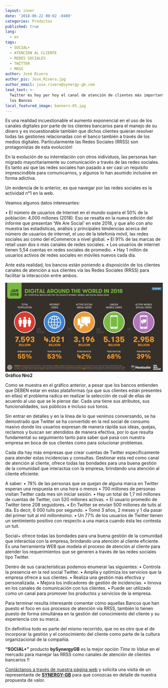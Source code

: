```yaml
---
layout: inner
date: '2018-06-22 00:02 -0400'
categories: Productos
published: true
lang:
  - es
tags:
  - SOCIAL+
  - ATENCION AL CLIENTE
  - REDES SOCIALES
  - TWITTER
  - RRSS
author: José Rivera
author_pic: Jose_Rivera.jpg
author_email: jose.rivera@synergy-gb.com
lead_text: >-
  Twitter es hoy por hoy el canal de atención de clientes más importante para
  los Bancos
local_featured_image: banners-05.jpg
---
```

Es una realidad incuestionable el aumento exponencial en el uso de los canales digitales por parte de los clientes bancarios para el manejo de su dinero y es incuestionable también que dichos clientes quieran resolver todas las gestiones relacionadas con el banco también a través de los medios digitales. Particularmente las Redes Sociales (RRSS) son protagonistas de esta evolución!

En la evolución de su interrelación con otros individuos, las personas han migrado mayoritariamente su comunicación a través de las redes sociales. Es tanto así que las redes sociales han pasado a ser casi un requisito imprescindible para comunicarnos, y algunos lo han asumido inclusive en forma adictiva. 

Un evidencia de lo anterior, es que navegar por las redes sociales es la actividad n°1 en la web.

Veamos algunos datos interesantes:

•	El número de usuarios de Internet en el mundo supera el 50% de la población: 4.000 millones (2018). Eso se resalta en la nueva edición del informe que presentan ‘We Are Social’ en este 2018, y que año con año muestra las estadísticas, análisis y principales tendencias acerca del número de usuarios de internet, el uso de la telefonía móvil, las redes sociales así como del eCommerce a nivel global.
•	El 91% de las marcas de retail usan dos o más canales de redes sociales.
•	Los usuarios de internet tienen 5,54 cuentas en redes sociales de promedio.
•	Hay 1 millón de usuarios activos de redes sociales en móviles nuevos cada día.

Ante esta realidad, los bancos están poniendo a disposición de los clientes canales de atención a sus clientes vía las Redes Sociales (RRSS) para facilitar la interacción entre ambos. 
 
![Gráfico #2](/img/blog-03.png)
****Gráfico Nro2****

Como se muestra en el gráfico anterior, a pesar que los bancos entienden que DEBEN estar en estas plataformas (ya que sus clientes están presentes en ellas) el problema radica en realizar la selección de cuál de ellas de acuerdo al uso que se le piense dar. Cada una tiene sus atributos, sus funcionalidades, sus públicos e incluso sus tonos.

Sin entrar en detalles y en la línea de lo que venimos conversando, se ha demostrado que Twitter se ha convertido en la red social de consumo masivo donde los usuarios expresan de manera rápida sus ideas, quejas, reclamos y buscan ser atendidos de manera efectiva, por lo que resulta fundamental su seguimiento tanto para saber qué pasa con nuestra empresa en boca de sus clientes como para solucionar problemas. 

Cada día hay más empresas que crear cuentas de Twitter específicamente para atender estas incidencias y consultas. Gestionar esta red como canal de atención al cliente, ofrece todas las bondades para una buena gestión de la comunidad que interactúa con la empresa, brindando una atención al cliente eficiente.

A saber:
•	78% de las personas que se quejan de alguna marca en Twitter esperan una respuesta en una hora o menos
•	700 millones de personas visitan Twitter cada mes sin iniciar sesión.
•	Hay un total de 1,7 mil millones de cuentas de Twitter, con 520 millones activas.
•	El usuario promedio de Twitter tiene 208 seguidores.
•	En Twitter se envían 500 millones de tuits al día. Es decir, 6 000 tuits por segundo.
•	Tomó 3 años, 2 meses y 1 día pasar del primer tuit al mil millonésimo.
•	Un 77% de los usuarios de Twitter tienen un sentimiento positivo con respecto a una marca cuando ésta les contesta un tuit.

Social+ ofrece todas las bondades para una buena gestión de la comunidad que interactúa con la empresa, brindando una atención al cliente eficiente. Es una herramienta WEB que modela el proceso de atención al cliente para atender los requerimientos que se generen a través de las redes sociales tipo Twitter.


Dentro de sus características podemos enumerar las siguientes:
•	Controla la presencia en la red social Twitter.
•	Amplía y optimiza los servicios que la empresa ofrece a sus clientes.
•	Realiza una gestión más efectiva y personalizada.
•	Mejora los indicadores de gestión de incidencias.
•	Innova en los canales de comunicación con tus clientes.
•	Puede ser utilizado como un canal para promover los productos y servicios de la empresa.

Para terminar resulta interesante comentar cómo aquellas Bancos que han puesto el foco en sus procesos de atención vía RRSS, también lo tienen puesto de forma simultánea en la gestión del conocimiento del cliente y su experiencia con su marca. 

En definitiva todo es parte del mismo recorrido, que no es otro que el de incorporar la gestión y el conocimiento del cliente como parte de la cultura organizacional de la compañía.


**“SOCIAL+”** producto **bySynergyGB** es la mejor opción _Time to Value_ en el mercado para manejar las RRSS como canales de atención de clientes bancarios !!

[Contáctanos a través de nuestra página web](http://synergy-gb.com/newsgb/index.php#contactanosindex) y solicita una visita de un representante de [**SYNERGY-GB**](http://synergy-gb.com/newsgb/index.php#contactanosindex) para que conozcas en detalle de nuestra propuesta de valor.
